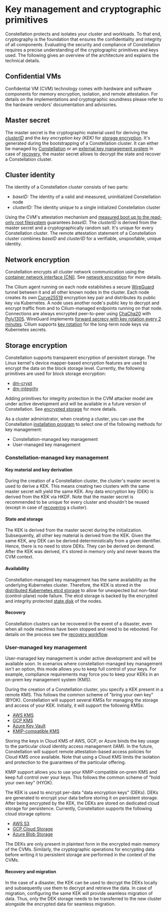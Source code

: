 # Key management and cryptographic primitives

Constellation protects and isolates your cluster and workloads.
To that end, cryptography is the foundation that ensures the confidentiality and integrity of all components.
Evaluating the security and compliance of Constellation requires a precise understanding of the cryptographic primitives and keys used.
The following gives an overview of the architecture and explains the technical details.

## Confidential VMs

Confidential VM (CVM) technology comes with hardware and software components for memory encryption, isolation, and remote attestation.
For details on the implementations and cryptographic soundness please refer to the hardware vendors' documentation and advisories.

## Master secret

The master secret is the cryptographic material used for deriving the [*clusterID*](#cluster-identity) and the *key encryption key (KEK)* for [storage encryption](#storage-encryption).
It's generated during the bootstrapping of a Constellation cluster.
It can either be managed by [Constellation](#constellation-managed-key-management) or an [external key management system](#user-managed-key-management)
In case of [recovery](#recovery-and-migration), the master secret allows to decrypt the state and recover a Constellation cluster.

## Cluster identity

The identity of a Constellation cluster consists of two parts:

* *baseID:* The identity of a valid and measured, uninitialized Constellation node
* *clusterID:* The identity unique to a single initialized Constellation cluster

Using the CVM's attestation mechanism and [measured boot up to the read-only root filesystem](images.md) guarantees *baseID*.
The *clusterID* is derived from the master secret and a cryptographically random salt. It's unique for every Constellation cluster.
The remote attestation statement of a Constellation cluster combines *baseID* and *clusterID* for a verifiable, unspoofable, unique identity.

## Network encryption

Constellation encrypts all cluster network communication using the [container network interface (CNI)](https://github.com/containernetworking/cni).
See [network encryption](networking.md) for more details.

The Cilium agent running on each node establishes a secure [WireGuard](https://www.wireguard.com/) tunnel between it and all other known nodes in the cluster.
Each node creates its own [Curve25519](http://cr.yp.to/ecdh.html) encryption key pair and distributes its public key via Kubernetes.
A node uses another node's public key to decrypt and encrypt traffic from and to Cilium-managed endpoints running on that node.
Connections are always encrypted peer-to-peer using [ChaCha20](http://cr.yp.to/chacha.html) with [Poly1305](http://cr.yp.to/mac.html).
WireGuard implements [forward secrecy with key rotation every 2 minutes](https://lists.zx2c4.com/pipermail/wireguard/2017-December/002141.html).
Cilium supports [key rotation](https://docs.cilium.io/en/stable/gettingstarted/encryption-ipsec/#key-rotation) for the long-term node keys via Kubernetes secrets.

## Storage encryption

Constellation supports transparent encryption of persistent storage.
The Linux kernel's device mapper-based encryption features are used to encrypt the data on the block storage level.
Currently, the following primitives are used for block storage encryption:

* [dm-crypt](https://www.kernel.org/doc/html/latest/admin-guide/device-mapper/dm-crypt.html)
* [dm-integrity](https://www.kernel.org/doc/html/latest/admin-guide/device-mapper/dm-integrity.html)

Adding primitives for integrity protection in the CVM attacker model are under active development and will be available in a future version of Constellation.
See [encrypted storage](encrypted-storage.md) for more details.

As a cluster administrator, when creating a cluster, you can use the Constellation [installation program](orchestration.md) to select one of the following methods for key management:

* Constellation-managed key management
* User-managed key management

### Constellation-managed key management

#### Key material and key derivation

During the creation of a Constellation cluster, the cluster's master secret is used to derive a KEK.
This means creating two clusters with the same master secret will yield the same KEK.
Any data encryption key (DEK) is derived from the KEK via HKDF.
Note that the master secret is recommended to be unique for every cluster and shouldn't be reused (except in case of [recovering](../workflows/recovery.md) a cluster).

#### State and storage

The KEK is derived from the master secret during the initialization.
Subsequently, all other key material is derived from the KEK.
Given the same KEK, any DEK can be derived deterministically from a given identifier.
Hence, there is no need to store DEKs. They can be derived on demand.
After the KEK was derived, it's stored in memory only and never leaves the CVM context.

#### Availability

Constellation-managed key management has the same availability as the underlying Kubernetes cluster.
Therefore, the KEK is stored in the [distributed Kubernetes etcd storage](https://kubernetes.io/docs/tasks/administer-cluster/configure-upgrade-etcd/) to allow for unexpected but non-fatal (control-plane) node failure.
The etcd storage is backed by the encrypted and integrity protected [state disk](images.md#state-disk) of the nodes.

#### Recovery

Constellation clusters can be recovered in the event of a disaster, even when all node machines have been stopped and need to be rebooted.
For details on the process see the [recovery workflow](../workflows/recovery.md).

### User-managed key management

User-managed key management is under active development and will be available soon.
In scenarios where constellation-managed key management isn't an option, this mode allows you to keep full control of your keys.
For example, compliance requirements may force you to keep your KEKs in an on-prem key management system (KMS).

During the creation of a Constellation cluster, you specify a KEK present in a remote KMS.
This follows the common scheme of "bring your own key" (BYOK).
Constellation will support several KMSs for managing the storage and access of your KEK.
Initially, it will support the following KMSs:

* [AWS KMS](https://aws.amazon.com/kms/)
* [GCP KMS](https://cloud.google.com/security-key-management)
* [Azure Key Vault](https://azure.microsoft.com/en-us/services/key-vault/#product-overview)
* [KMIP-compatible KMS](https://www.oasis-open.org/committees/tc_home.php?wg_abbrev=kmip)

Storing the keys in Cloud KMS of AWS, GCP, or Azure binds the key usage to the particular cloud identity access management (IAM).
In the future, Constellation will support remote attestation-based access policies for Cloud KMS once available.
Note that using a Cloud KMS limits the isolation and protection to the guarantees of the particular offering.

KMIP support allows you to use your KMIP-compatible on-prem KMS and keep full control over your keys.
This follows the common scheme of "hold your own key" (HYOK).

The KEK is used to encrypt per-data "data encryption keys" (DEKs).
DEKs are generated to encrypt your data before storing it on persistent storage.
After being encrypted by the KEK, the DEKs are stored on dedicated cloud storage for persistence.
Currently, Constellation supports the following cloud storage options:

* [AWS S3](https://aws.amazon.com/s3/)
* [GCP Cloud Storage](https://cloud.google.com/storage)
* [Azure Blob Storage](https://azure.microsoft.com/en-us/services/storage/blobs/#overview)

The DEKs are only present in plaintext form in the encrypted main memory of the CVMs.
Similarly, the cryptographic operations for encrypting data before writing it to persistent storage are performed in the context of the CVMs.

#### Recovery and migration

In the case of a disaster, the KEK can be used to decrypt the DEKs locally and subsequently use them to decrypt and retrieve the data.
In case of migration, configuring the same KEK will provide seamless migration of data.
Thus, only the DEK storage needs to be transferred to the new cluster alongside the encrypted data for seamless migration.
